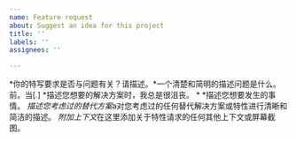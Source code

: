 ```yaml
---
name: Feature request
about: Suggest an idea for this project
title: ''
labels: ''
assignees: ''

---
```


*你的特写要求是否与问题有关？请描述。*一个清楚和简明的描述问题是什么。前。当[.]
*描述您想要的解决方案时，我总是很沮丧。
*
*描述您想要发生的事情。
*描述您考虑过的替代方案*a对您考虑过的任何替代解决方案或特性进行清晰和简洁的描述。
*附加上下文*在这里添加关于特性请求的任何其他上下文或屏幕截图。
